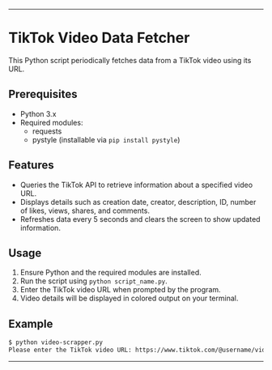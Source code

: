 

---

# TikTok Video Data Fetcher

This Python script periodically fetches data from a TikTok video using its URL.

## Prerequisites

- Python 3.x
- Required modules:
  - requests
  - pystyle (installable via `pip install pystyle`)

## Features

- Queries the TikTok API to retrieve information about a specified video URL.
- Displays details such as creation date, creator, description, ID, number of likes, views, shares, and comments.
- Refreshes data every 5 seconds and clears the screen to show updated information.

## Usage

1. Ensure Python and the required modules are installed.
2. Run the script using `python script_name.py`.
3. Enter the TikTok video URL when prompted by the program.
4. Video details will be displayed in colored output on your terminal.

## Example

```bash
$ python video-scrapper.py
Please enter the TikTok video URL: https://www.tiktok.com/@username/video/1234567890
```

---

